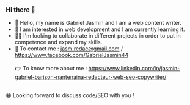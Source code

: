 ### Hi there 👋

- 👋 Hello, my name is Gabriel Jasmin and I am a web content writer. 
- 🤩 I am interested in web development and I am currently learning it. 
- 🧑‍💻 I'm looking to collaborate in different projects in order to put in competence and expand my skills. 
- 📧 To contact me : jasm.redac@gmail.com / https://www.facebook.com/GabrielJasmin44
<br><br>
👉 To know more about me : https://www.linkedin.com/in/jasmin-gabriel-barison-nantenaina-redacteur-web-seo-copywriter/
<br><br>

😁 Looking forward to discuss code/SEO with you !
